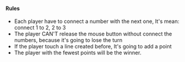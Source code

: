 #### Rules
- Each player have to connect a number with the next one, It's mean: connect 1 to 2, 2 to 3
- The player CAN'T release the mouse button without connect the numbers, because it's going to lose the turn
- If the player touch a line created before, It's going to add a point
- The player with the fewest points will be the winner.
